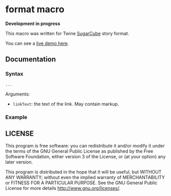 # format macro

**Development in progress**

This macro was written for Twine [SugarCube](http://www.motoslave.net/sugarcube/2/) story format.

You can see a [live demo here](https://kronwiz.github.io/twineworks/site/sugarcube_macros/format_demo.html).

## Documentation

### Syntax

`...`

Arguments:

* `linkText`: the text of the link. May contain markup.

### Example


## LICENSE

This program is free software: you can redistribute it and/or modify
it under the terms of the GNU General Public License as published by
the Free Software Foundation, either version 3 of the License, or
(at your option) any later version.

This program is distributed in the hope that it will be useful,
but WITHOUT ANY WARRANTY; without even the implied warranty of
MERCHANTABILITY or FITNESS FOR A PARTICULAR PURPOSE.  See the
GNU General Public License for more details http://www.gnu.org/licenses/.
